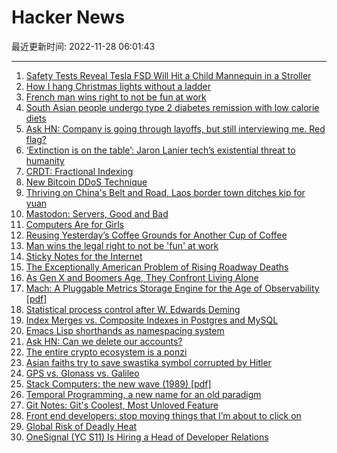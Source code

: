 # Hacker News

最近更新时间: 2022-11-28 06:01:43

--- 
1. [Safety Tests Reveal Tesla FSD Will Hit a Child Mannequin in a Stroller](https://dawnproject.com/safety-tests-reveal-that-tesla-full-self-driving-software-will-repeatedly-hit-a-child-mannequin-in-a-stroller/) 
2. [How I hang Christmas lights without a ladder](https://imgur.com/a/fVySUB2) 
3. [French man wins right to not be fun at work](https://www.washingtonpost.com/world/2022/11/27/france-man-fired-company-drinking-culture/) 
4. [South Asian people undergo type 2 diabetes remission with low calorie diets](https://medicalxpress.com/news/2022-11-south-asian-people-diabetes-remission.html) 
5. [Ask HN: Company is going through layoffs, but still interviewing me. Red flag?](https://news.ycombinator.com/item?id=33764767) 
6. [‘Extinction is on the table’: Jaron Lanier tech’s existential threat to humanity](https://www.theguardian.com/technology/2022/nov/27/jaron-lanier-tech-threat-humanity-twitter-social-media) 
7. [CRDT: Fractional Indexing](https://madebyevan.com/algos/crdt-fractional-indexing/) 
8. [New Bitcoin DDoS Technique](https://github.com/bitcoin/bitcoin/issues/26585) 
9. [Thriving on China's Belt and Road, Laos border town ditches kip for yuan](https://asia.nikkei.com/Spotlight/Belt-and-Road/Thriving-on-China-s-Belt-and-Road-Laos-border-town-ditches-kip-for-yuan) 
10. [Mastodon: Servers, Good and Bad](https://nedbatchelder.com/blog/202211/mastodon_servers_good_and_bad.html) 
11. [Computers Are for Girls](https://www.datagubbe.se/girls/) 
12. [Reusing Yesterday’s Coffee Grounds for Another Cup of Coffee](https://wokelark.com/reusing-coffee-grounds-another-cup-of-coffee-caffeine-cold-brew/) 
13. [Man wins the legal right to not be 'fun' at work](https://www.businessinsider.com/man-won-legal-right-not-be-fun-at-work-alcoholism-2022-11) 
14. [Sticky Notes for the Internet](https://lawrencehook.com/ws/) 
15. [The Exceptionally American Problem of Rising Roadway Deaths](https://www.nytimes.com/2022/11/27/upshot/road-deaths-pedestrians-cyclists.html) 
16. [As Gen X and Boomers Age, They Confront Living Alone](https://www.nytimes.com/2022/11/27/us/living-alone-aging.html) 
17. [Mach: A Pluggable Metrics Storage Engine for the Age of Observability [pdf]](https://www.cidrdb.org/cidr2022/papers/p12-solleza.pdf) 
18. [Statistical process control after W. Edwards Deming](https://www.2uo.de/deming/) 
19. [Index Merges vs. Composite Indexes in Postgres and MySQL](https://sirupsen.com/index-merges) 
20. [Emacs Lisp shorthands as namespacing system](https://andreyorst.gitlab.io/posts/2022-11-01-emacs-lisp-shorthands-as-namespacing-system/) 
21. [Ask HN: Can we delete our accounts?](https://news.ycombinator.com/item?id=33765437) 
22. [The entire crypto ecosystem is a ponzi](https://www.coppolacomment.com/2022/11/the-entire-crypto-ecosystem-is-ponzi.html) 
23. [Asian faiths try to save swastika symbol corrupted by Hitler](https://apnews.com/article/religion-germany-race-and-ethnicity-europe-2c28b5892381cd4148dfde5bc4fbb004) 
24. [GPS vs. Glonass vs. Galileo](https://www.gpsrchive.com/Shared/Satellites/GPS%20vs%20GLONASS%20vs%20Galileo.html) 
25. [Stack Computers: the new wave (1989) [pdf]](https://users.ece.cmu.edu/~koopman/stack_computers/stack_computers_book.pdf) 
26. [Temporal Programming, a new name for an old paradigm](https://github.com/aappleby/Metron/blob/master/docs/TemporalTLDR.md) 
27. [Git Notes: Git's Coolest, Most Unloved­ Feature](https://tylercipriani.com/blog/2022/11/19/git-notes-gits-coolest-most-unloved-feature/) 
28. [Front end developers: stop moving things that I’m about to click on](https://medium.com/@stephenjayakar/frontend-developers-stop-moving-things-that-im-about-to-click-on-5827bc0409b3) 
29. [Global Risk of Deadly Heat](https://www.nature.com/articles/nclimate3322) 
30. [OneSignal (YC S11) Is Hiring a Head of Developer Relations](https://onesignal.com/careers/b1924054-503d-4816-9314-7e4622abdfd7) 
